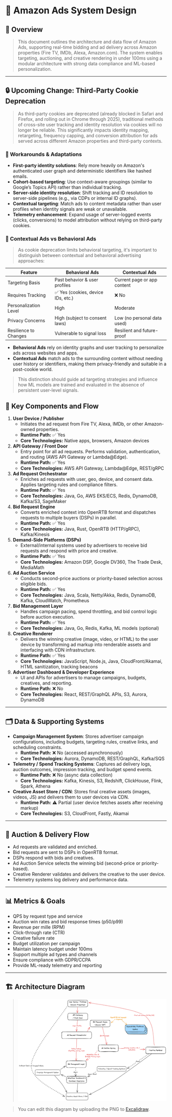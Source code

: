 # 🛒 Amazon Ads System Design

## 🧠 Overview

> This document outlines the architecture and data flow of Amazon Ads, supporting real-time bidding and ad delivery across Amazon properties (Fire TV, IMDb, Alexa, Amazon.com). The system enables targeting, auctioning, and creative rendering in under 100ms using a modular architecture with strong data compliance and ML-based personalization.

---

## 🔒 Upcoming Change: Third-Party Cookie Deprecation

> As third-party cookies are deprecated (already blocked in Safari and Firefox, and rolling out in Chrome through 2025), traditional methods of cross-site user tracking and identity resolution via cookies will no longer be reliable. This significantly impacts identity mapping, retargeting, frequency capping, and conversion attribution for ads served across different Amazon properties and third-party contexts.

### 🔧 Workarounds & Adaptations

- **First-party identity solutions**: Rely more heavily on Amazon's authenticated user graph and deterministic identifiers like hashed emails.
- **Cohort-based targeting**: Use context-aware groupings (similar to Google’s Topics API) rather than individual tracking.
- **Server-side identity resolution**: Shift tracking and ID resolution to server-side pipelines (e.g., via CDPs or internal ID graphs).
- **Contextual targeting**: Match ads to content metadata rather than user profiles when identity signals are weak or unavailable.
- **Telemetry enhancement**: Expand usage of server-logged events (clicks, conversions) to model attribution without relying on third-party cookies.


### 🧠 Contextual Ads vs Behavioral Ads

> As cookie deprecation limits behavioral targeting, it's important to distinguish between contextual and behavioral advertising approaches:

| Feature               | Behavioral Ads                      | Contextual Ads                    |
|-----------------------|-------------------------------------|-----------------------------------|
| Targeting Basis       | Past behavior & user profiles       | Current page or app content       |
| Requires Tracking     | ✅ Yes (cookies, device IDs, etc.)  | ❌ No                             |
| Personalization Level | High                                | Moderate                          |
| Privacy Concerns      | High (subject to consent laws)      | Low (no personal data used)       |
| Resilience to Changes | Vulnerable to signal loss           | Resilient and future-proof        |

- **Behavioral Ads** rely on identity graphs and user tracking to personalize ads across websites and apps.
- **Contextual Ads** match ads to the surrounding content without needing user history or identifiers, making them privacy-friendly and suitable in a post-cookie world.

> This distinction should guide ad targeting strategies and influence how ML models are trained and evaluated in the absence of persistent user-level signals.

## 🔄 Key Components and Flow

1. **User Device / Publisher**
   - Initiates the ad request from Fire TV, Alexa, IMDb, or other Amazon-owned properties.
   - **Runtime Path:** ✅ Yes
   - **Core Technologies:** Native apps, browsers, Amazon devices
2. **API Gateway / Front Door**
   - Entry point for all ad requests. Performs validation, authentication, and routing (AWS API Gateway or Lambda@Edge).
   - **Runtime Path:** ✅ Yes
   - **Core Technologies:** AWS API Gateway, Lambda@Edge, REST/gRPC
3. **Ad Request Orchestrator**
   - Enriches ad requests with user, geo, device, and consent data. Applies targeting rules and compliance filters.
   - **Runtime Path:** ✅ Yes
   - **Core Technologies:** Java, Go, AWS EKS/ECS, Redis, DynamoDB, Kafka/S3, SageMaker
4. **Bid Request Engine**
   - Converts enriched context into OpenRTB format and dispatches requests to multiple buyers (DSPs) in parallel.
   - **Runtime Path:** ✅ Yes
   - **Core Technologies:** Java, Rust, OpenRTB (HTTP/gRPC), Kafka/Kinesis
5. **Demand-Side Platforms (DSPs)**
   - External/internal systems used by advertisers to receive bid requests and respond with price and creative.
   - **Runtime Path:** ✅ Yes
   - **Core Technologies:** Amazon DSP, Google DV360, The Trade Desk, MediaMath
6. **Ad Auction Service**
   - Conducts second-price auctions or priority-based selection across eligible bids.
   - **Runtime Path:** ✅ Yes
   - **Core Technologies:** Java, Scala, Netty/Akka, Redis, DynamoDB, Kafka, CloudWatch, Prometheus
7. **Bid Management Layer**
   - Handles campaign pacing, spend throttling, and bid control logic before auction execution.
   - **Runtime Path:** ✅ Yes
   - **Core Technologies:** Java, Go, Redis, Kafka, ML models (optional)
8. **Creative Renderer**
   - Delivers the winning creative (image, video, or HTML) to the user device by transforming ad markup into renderable assets and interfacing with CDN infrastructure.
   - **Runtime Path:** ✅ Yes
   - **Core Technologies:** JavaScript, Node.js, Java, CloudFront/Akamai, HTML sanitization, tracking beacons
9. **Advertiser Dashboard & Developer Experience**
   - UI and APIs for advertisers to manage campaigns, budgets, creatives, and reporting.
   - **Runtime Path:** ❌ No
   - **Core Technologies:** React, REST/GraphQL APIs, S3, Aurora, DynamoDB

---

## 🗂️ Data & Supporting Systems

- **Campaign Management System**: Stores advertiser campaign configurations, including budgets, targeting rules, creative links, and scheduling constraints.
  - **Runtime Path:** ❌ No (accessed asynchronously)
  - **Core Technologies:** Aurora, DynamoDB, REST/GraphQL, Kafka/SQS
- **Telemetry / Spend Tracking Systems**: Captures ad delivery logs, auction outcomes, impression tracking, and budget spend events.
  - **Runtime Path:** ❌ No (async data collection)
  - **Core Technologies:** Kafka, Kinesis, S3, Redshift, ClickHouse, Flink, Spark, Athena
- **Creative Asset Store / CDN**: Stores final creative assets (images, videos, JS) and delivers them to user devices via CDN.
  - **Runtime Path:** ⚠️ Partial (user device fetches assets after receiving markup)
  - **Core Technologies:** S3, CloudFront, Fastly, Akamai

---

## 🎯 Auction & Delivery Flow

- Ad requests are validated and enriched.
- Bid requests are sent to DSPs in OpenRTB format.
- DSPs respond with bids and creatives.
- Ad Auction Service selects the winning bid (second-price or priority-based).
- Creative Renderer validates and delivers the creative to the user device.
- Telemetry systems log delivery and performance data.

---

## 📊 Metrics & Goals

- QPS by request type and service
- Auction win rates and bid response times (p50/p99)
- Revenue per mille (RPM)
- Click-through rate (CTR)
- Creative failure rate
- Budget utilization per campaign
- Maintain latency budget under 100ms
- Support multiple ad types and channels
- Ensure compliance with GDPR/CCPA
- Provide ML-ready telemetry and reporting

---

## 🏗️ Architecture Diagram

> ![Amazon Ads System Diagram](amazon_ads_system_design.excalidraw.png)

> You can edit this diagram by uploading the PNG to [Excalidraw](https://excalidraw.com).
